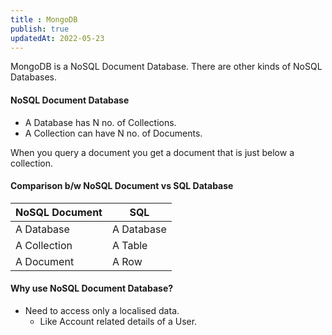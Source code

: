 ```yaml
---
title : MongoDB
publish: true
updatedAt: 2022-05-23
---
```


MongoDB is a NoSQL Document Database. There are other kinds of NoSQL Databases. 

#### NoSQL Document Database

- A Database has N no. of Collections.
- A Collection can have N no. of Documents.

When you query a document you get a document that is just below a collection.

#### Comparison b/w NoSQL Document vs SQL Database

| NoSQL Document | SQL        |
| -------------- | ---------- |
| A Database     | A Database |
| A Collection   | A Table    |
| A Document     | A Row      |

#### Why use NoSQL Document Database?

- Need to access only a localised data.
  - Like Account related details of a User.
